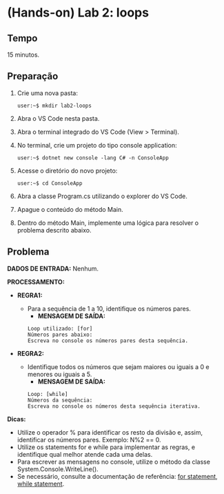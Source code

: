 # (Hands-on) Lab 2: loops

## Tempo

15 minutos.

## Preparação

1. Crie uma nova pasta:
    ```console
    user:~$ mkdir lab2-loops
    ```

2. Abra o VS Code nesta pasta.

3. Abra o terminal integrado do VS Code (View > Terminal).

4. No terminal, crie um projeto do tipo console application:
    ```console
    user:~$ dotnet new console -lang C# -n ConsoleApp
    ```

5. Acesse o diretório do novo projeto:
    ```console
    user:~$ cd ConsoleApp
    ```

6. Abra a classe Program.cs utilizando o explorer do VS Code.

7. Apague o conteúdo do método Main.

8. Dentro do método Main, implemente uma lógica para resolver o problema descrito abaixo.

## Problema

**DADOS DE ENTRADA:** Nenhum.

**PROCESSAMENTO:**

* **REGRA1:**
    * Para a sequência de 1 a 10, identifique os números pares.
        * **MENSAGEM DE SAÍDA:**
        ```
        Loop utilizado: [for]
        Números pares abaixo:
        Escreva no console os números pares desta sequência.
        ```

* **REGRA2:**
    * Identifique todos os números que sejam maiores ou iguais a 0 e menores ou iguais a 5.
        * **MENSAGEM DE SAÍDA:**
        ```
        Loop: [while]
        Números da sequência:
        Escreva no console os números desta sequência iterativa.
        ```

**Dicas:**
* Utilize o operador % para identificar os resto da divisão e, assim, identificar os números pares. Exemplo: N%2 == 0.
* Utilize os statements for e while para implementar as regras, e identifique qual melhor atende cada uma delas.
* Para escrever as mensagens no console, utilize o método da classe System.Console.WriteLine().
* Se necessário, consulte a documentação de referência: [for statement](https://docs.microsoft.com/pt-br/dotnet/csharp/language-reference/keywords/for#structure-of-the-for-statement), [while statement](https://docs.microsoft.com/pt-br/dotnet/csharp/language-reference/keywords/while).
